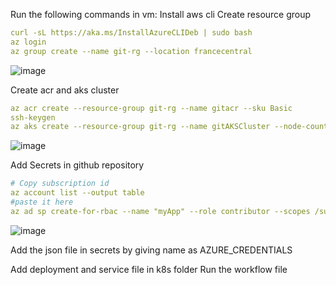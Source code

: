 Run the following commands in vm:
Install aws cli
Create resource group
```yml
curl -sL https://aka.ms/InstallAzureCLIDeb | sudo bash
az login
az group create --name git-rg --location francecentral
```

![image](https://github.com/user-attachments/assets/4233c3ae-8200-4359-8ce1-4eaace97f719)

Create acr and aks cluster
```yml
az acr create --resource-group git-rg --name gitacr --sku Basic
ssh-keygen
az aks create --resource-group git-rg --name gitAKSCluster --node-count 1 --enable-addons monitoring --generate-ssh-keys
```
![image](https://github.com/user-attachments/assets/591dec27-0bc1-46a7-bee8-3fcd42f19e5a)

Add Secrets in github repository

```yml
# Copy subscription id
az account list --output table
#paste it here
az ad sp create-for-rbac --name "myApp" --role contributor --scopes /subscriptions/{subscription-id} --sdk-auth
```
![image](https://github.com/user-attachments/assets/3591bd50-73df-4e1e-8374-c22d17dc7569)

Add the json file in secrets by giving name as AZURE_CREDENTIALS

Add deployment and service file in k8s folder
Run the workflow file








